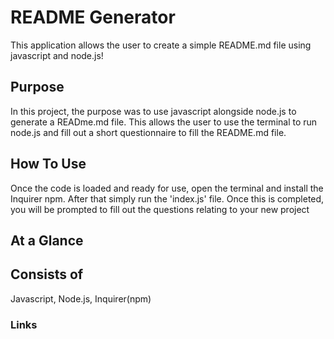 # README Generator
This application allows the user to create a simple README.md file using javascript and node.js!

## Purpose
In this project, the purpose was to use javascript alongside node.js to generate a READme.md file. This allows the user to use the terminal to run node.js and fill out a short questionnaire
to fill the README.md file. 

## How To Use
Once the code is loaded and ready for use, open the terminal and install the Inquirer npm. After that simply run the 'index.js' file. Once this is completed, you will be prompted to fill out the questions relating to your new project

## At a Glance




## Consists of
Javascript, Node.js, Inquirer(npm)

### Links

